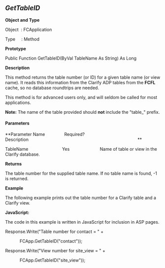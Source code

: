 _GetTableID_
------------

**Object and Type**

Object  : FCApplication

Type     : Method

**Prototype**

Public Function GetTableID(ByVal TableName As String) As Long

**Description**

This method returns the table number (or ID) for a given table name (or view name). It reads this information from the Clarify ADP tables from the **FCFL** cache, so no database roundtrips are needed.

This method is for advanced users only, and will seldom be called for most applications.

**Note:** The name of the table provided should **not** include the "table_" prefix.

#### Parameters
**Parameter Name                Required?             Description                                                                                          **

TableName                            Yes                         Name of table or view in the Clarify database.

**Returns**

The table number for the supplied table name. If no table name is found, -1 is returned.

**Example**

The following example prints out the table number for a Clarify table and a Clarify view.

**JavaScript:**

The code in this example is written in JavaScript for inclusion in ASP pages.

Response.Write("Table number for contact = " +

            FCApp.GetTableID("contact"));

Response.Write("View number for site_view = " +

            FCApp.GetTableID("site_view"));